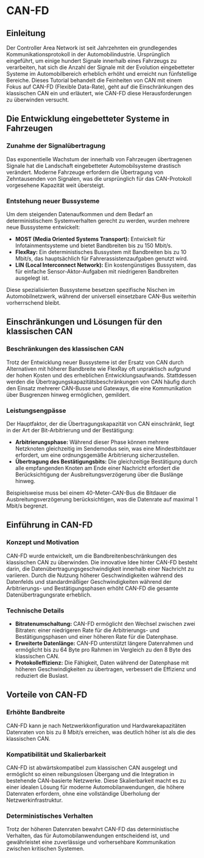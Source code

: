 # CAN-FD

## Einleitung

Der Controller Area Network ist seit Jahrzehnten ein grundlegendes Kommunikationsprotokoll in der Automobilindustrie. Ursprünglich eingeführt, um einige hundert Signale innerhalb eines Fahrzeugs zu verarbeiten, hat sich die Anzahl der Signale mit der Evolution eingebetteter Systeme im Automobilbereich erheblich erhöht und erreicht nun fünfstellige Bereiche. Dieses Tutorial behandelt die Feinheiten von CAN mit einem Fokus auf CAN-FD (Flexible Data-Rate), geht auf die Einschränkungen des klassischen CAN ein und erläutert, wie CAN-FD diese Herausforderungen zu überwinden versucht.

## Die Entwicklung eingebetteter Systeme in Fahrzeugen

### Zunahme der Signalübertragung

Das exponentielle Wachstum der innerhalb von Fahrzeugen übertragenen Signale hat die Landschaft eingebetteter Automobilsysteme drastisch verändert. Moderne Fahrzeuge erfordern die Übertragung von Zehntausenden von Signalen, was die ursprünglich für das CAN-Protokoll vorgesehene Kapazität weit übersteigt.

### Entstehung neuer Bussysteme

Um dem steigenden Datenaufkommen und dem Bedarf an deterministischem Systemverhalten gerecht zu werden, wurden mehrere neue Bussysteme entwickelt:

- **MOST (Media Oriented Systems Transport):** Entwickelt für Infotainmentsysteme und bietet Bandbreiten bis zu 150 Mbit/s.
- **FlexRay:** Ein deterministisches Bussystem mit Bandbreiten bis zu 10 Mbit/s, das hauptsächlich für Fahrerassistenzaufgaben genutzt wird.
- **LIN (Local Interconnect Network):** Ein kostengünstiges Bussystem, das für einfache Sensor-Aktor-Aufgaben mit niedrigeren Bandbreiten ausgelegt ist.

Diese spezialisierten Bussysteme besetzen spezifische Nischen im Automobilnetzwerk, während der universell einsetzbare CAN-Bus weiterhin vorherrschend bleibt.

## Einschränkungen und Lösungen für den klassischen CAN

### Beschränkungen des klassischen CAN

Trotz der Entwicklung neuer Bussysteme ist der Ersatz von CAN durch Alternativen mit höherer Bandbreite wie FlexRay oft unpraktisch aufgrund der hohen Kosten und des erheblichen Entwicklungsaufwands. Stattdessen werden die Übertragungskapazitätsbeschränkungen von CAN häufig durch den Einsatz mehrerer CAN-Busse und Gateways, die eine Kommunikation über Busgrenzen hinweg ermöglichen, gemildert.

### Leistungsengpässe

Der Hauptfaktor, der die Übertragungskapazität von CAN einschränkt, liegt in der Art der Bit-Arbitrierung und der Bestätigung:

- **Arbitrierungsphase:** Während dieser Phase können mehrere Netzknoten gleichzeitig im Sendemodus sein, was eine Mindestbitdauer erfordert, um eine ordnungsgemäße Arbitrierung sicherzustellen.
- **Übertragung des Bestätigungsbits:** Die gleichzeitige Bestätigung durch alle empfangenden Knoten am Ende einer Nachricht erfordert die Berücksichtigung der Ausbreitungsverzögerung über die Buslänge hinweg.

Beispielsweise muss bei einem 40-Meter-CAN-Bus die Bitdauer die Ausbreitungsverzögerung berücksichtigen, was die Datenrate auf maximal 1 Mbit/s begrenzt.

## Einführung in CAN-FD

### Konzept und Motivation

CAN-FD wurde entwickelt, um die Bandbreitenbeschränkungen des klassischen CAN zu überwinden. Die innovative Idee hinter CAN-FD besteht darin, die Datenübertragungsgeschwindigkeit innerhalb einer Nachricht zu variieren. Durch die Nutzung höherer Geschwindigkeiten während des Datenfelds und standardmäßiger Geschwindigkeiten während der Arbitrierungs- und Bestätigungsphasen erhöht CAN-FD die gesamte Datenübertragungsrate erheblich.

### Technische Details

- **Bitratenumschaltung:** CAN-FD ermöglicht den Wechsel zwischen zwei Bitraten: einer niedrigeren Rate für die Arbitrierungs- und Bestätigungsphasen und einer höheren Rate für die Datenphase.
- **Erweiterte Datenlänge:** CAN-FD unterstützt längere Datenrahmen und ermöglicht bis zu 64 Byte pro Rahmen im Vergleich zu den 8 Byte des klassischen CAN.
- **Protokolleffizienz:** Die Fähigkeit, Daten während der Datenphase mit höheren Geschwindigkeiten zu übertragen, verbessert die Effizienz und reduziert die Buslast.

## Vorteile von CAN-FD

### Erhöhte Bandbreite

CAN-FD kann je nach Netzwerkkonfiguration und Hardwarekapazitäten Datenraten von bis zu 8 Mbit/s erreichen, was deutlich höher ist als die des klassischen CAN.

### Kompatibilität und Skalierbarkeit

CAN-FD ist abwärtskompatibel zum klassischen CAN ausgelegt und ermöglicht so einen reibungslosen Übergang und die Integration in bestehende CAN-basierte Netzwerke. Diese Skalierbarkeit macht es zu einer idealen Lösung für moderne Automobilanwendungen, die höhere Datenraten erfordern, ohne eine vollständige Überholung der Netzwerkinfrastruktur.

### Deterministisches Verhalten

Trotz der höheren Datenraten bewahrt CAN-FD das deterministische Verhalten, das für Automobilanwendungen entscheidend ist, und gewährleistet eine zuverlässige und vorhersehbare Kommunikation zwischen kritischen Systemen.

